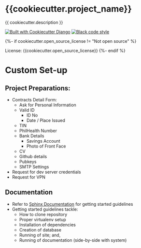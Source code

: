 # {{cookiecutter.project_name}}

{{ cookiecutter.description }}

[![Built with Cookiecutter Django](https://img.shields.io/badge/built%20with-Cookiecutter%20Django-ff69b4.svg?logo=cookiecutter)](https://github.com/cookiecutter/cookiecutter-django/)
[![Black code style](https://img.shields.io/badge/code%20style-black-000000.svg)](https://github.com/ambv/black)

{%- if cookiecutter.open_source_license != "Not open source" %}

License: {{cookiecutter.open_source_license}}
{%- endif %}

# Custom Set-up

## Project Preparations:

* Contracts Detail Form:
  * Ask for Personal Information
  * Valid ID
    * ID No
    * Date / Place Issued
  * TIN
  * PhilHealth Number
  * Bank Details
    * Savings Account
    * Photo of Front Face
  * CV
  * Github details
  * Pubkeys
  * SMTP Settings
* Request for dev server credentials
* Request for VPN

## Documentation
* Refer to [Sphinx Documentation](./docs/getting-started.rst) for getting started guidelines
* Getting started guidelines tackle:
  * How to clone repository
  * Proper virtualenv setup
  * Installation of dependencies
  * Creation of database
  * Running of site; and,
  * Running of documentation (side-by-side with system)